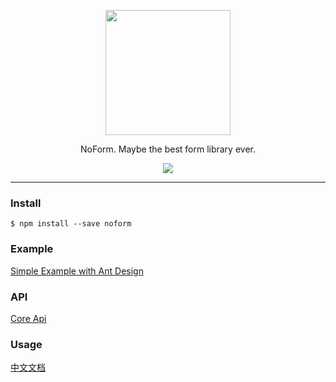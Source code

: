 <p align="center"><img width="200" src="https://img.alicdn.com/tfs/TB1BaF2ueuSBuNjy1XcXXcYjFXa-275-191.svg"></p>

<p align="center">NoForm. Maybe the best form library ever.</p>

<p align="center">
  <a href="https://github.com/alibaba/ice/blob/master/LICENSE"><img src="https://img.shields.io/badge/license-MIT-brightgreen.svg"></a>
</p>

---

### Install

```shell
$ npm install --save noform
```

### Example

[Simple Example with Ant Design](https://alibaba.github.io/noform/examples/build)

### API

[Core Api](https://alibaba.github.io/noform/#/api?md=all)

### Usage

[中文文档](https://alibaba.github.io/noform)
